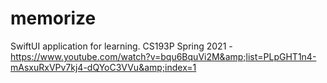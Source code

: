 # memorize
SwiftUI application for learning. CS193P Spring 2021 - https://www.youtube.com/watch?v=bqu6BquVi2M&amp;list=PLpGHT1n4-mAsxuRxVPv7kj4-dQYoC3VVu&amp;index=1
